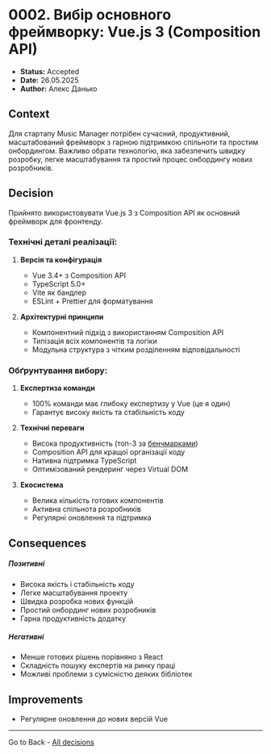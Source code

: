 # 0002. Вибір основного фреймворку: Vue.js 3 (Composition API)

- **Status:** Accepted
- **Date:** 26.05.2025
- **Author:** Алекс Данько

## Context

Для стартапу Music Manager потрібен сучасний, продуктивний, масштабований фреймворк з гарною підтримкою спільноти та простим онбордингом. Важливо обрати технологію, яка забезпечить швидку розробку, легке масштабування та простий процес онбордингу нових розробників.

## Decision

Прийнято використовувати Vue.js 3 з Composition API як основний фреймворк для фронтенду. 

### Технічні деталі реалізації:
1. **Версія та конфігурація**
   - Vue 3.4+ з Composition API
   - TypeScript 5.0+
   - Vite як бандлер
   - ESLint + Prettier для форматування

2. **Архітектурні принципи**
   - Компонентний підхід з використанням Composition API
   - Типізація всіх компонентів та логіки
   - Модульна структура з чітким розділенням відповідальності

### Обґрунтування вибору:

1. **Експертиза команди**
   - 100% команди має глибоку експертизу у Vue (це я один)
   - Гарантує високу якість та стабільність коду

2. **Технічні переваги**
   - Висока продуктивність (топ-3 за [бенчмарками](https://krausest.github.io/js-framework-benchmark/current.html))
   - Composition API для кращої організації коду
   - Нативна підтримка TypeScript
   - Оптимізований рендеринг через Virtual DOM

3. **Екосистема**
   - Велика кількість готових компонентів
   - Активна спільнота розробників
   - Регулярні оновлення та підтримка

## Consequences
##### Позитивні
- Висока якість і стабільність коду
- Легке масштабування проекту
- Швидка розробка нових функцій
- Простий онбординг нових розробників
- Гарна продуктивність додатку
##### Негативні
- Менше готових рішень порівняно з React
- Складність пошуку експертів на ринку праці
- Можливі проблеми з сумісністю деяких бібліотек


## Improvements
- Регулярне оновлення до нових версій Vue

---
Go to Back - [All decisions](../README.md)